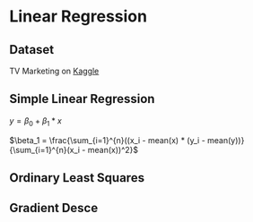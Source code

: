 # Linear Regression



## Dataset
TV Marketing on [Kaggle](https://www.kaggle.com/datasets/devzohaib/tvmarketingcsv)

## Simple Linear Regression

$y = \beta_0 + \beta_1*x$

$\beta_1 = \frac{\sum_{i=1}^{n}((x_i - mean(x) * (y_i - mean(y))}{\sum_{i=1}^{n}(x_i - mean(x))^2}$

## Ordinary Least Squares

## Gradient Desce
